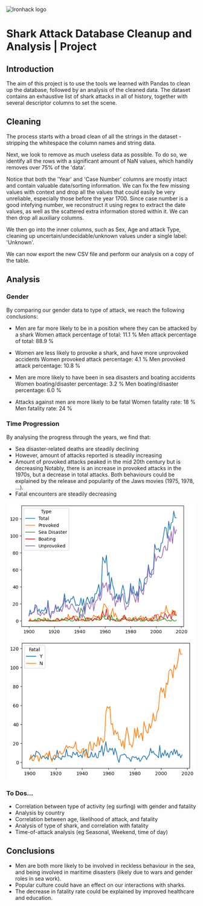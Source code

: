 ![Ironhack logo](https://i.imgur.com/1QgrNNw.png)

# Shark Attack Database Cleanup and Analysis | Project

## Introduction

The aim of this project is to use the tools we learned with Pandas to clean up the database, followed by an analysis of the cleaned data. The dataset contains an exhaustive list of shark attacks in all of history, together with several descriptor columns to set the scene.

## Cleaning

The process starts with a broad clean of all the strings in the dataset - stripping the whitespace the column names and string data.

Next, we look to remove as much useless data as possible. To do so, we identify all the rows with a significant amount of NaN values, which handily removes over 75% of the 'data'.

Notice that both the 'Year' and 'Case Number' columns are mostly intact and contain valuable date/sorting information. We can fix the few missing values with context and drop all the values that could easily be very unreliable, especially those before the year 1700. Since case number is a good intefying number, we reconstruct it using regex to extract the date values, as well as the scattered extra information stored within it. We can then drop all auxiliary columns.

We then go into the inner columns, such as Sex, Age and attack Type, cleaning up uncertain/undecidable/unknown values under a single label: 'Unknown'.

We can now export the new CSV file and perform our analysis on a copy of the table.

## Analysis

### Gender

By comparing our gender data to type of attack, we reach the following conclusions:
 
 - Men are far more likely to be in a position where they can be attacked by a shark
Women attack percentage of total:  11.1 %
Men attack percentage of total:  88.9 %

- Women are less likely to provoke a shark, and have more unprovoked accidents
Women provoked attack percentage:  4.1 %
Men provoked attack percentage:  10.8 %

- Men are more likely to have been in sea disasters and boating accidents
Women boating/disaster percentage:  3.2 %
Men boating/disaster percentage:  6.0 %

- Attacks against men are more likely to be fatal 
Women fatality rate:  18 %
Men fatality rate:  24 %

### Time Progression

By analysing the progress through the years, we find that:
- Sea disaster-related deaths are steadily declining
- However, amount of attacks reported is steadily increasing
- Amount of provoked attacks peaked in the mid 20th century but is decreasing
Notably, there is an increase in provoked attacks in the 1970s, but a decrease in total attacks. Both behaviours could be explained by the release and popularity of the Jaws movies (1975, 1978, ...).
- Fatal encounters are steadily decreasing

![Shark attacks in modern times by type](graph_type.png "Shark attacks in modern times by type")
![Fatality of Shark attacks](graph_fatal.png "Fatality of Shark attacks")

### To Dos...

- Correlation between type of activity (eg surfing) with gender and fatality
- Analysis by country
- Correlation between age, likelihood of attack, and fatality
- Analysis of type of shark, and correlation with fatality
- Time-of-attack analysis (eg Seasonal, Weekend, time of day)


## Conclusions

- Men are both more likely to be involved in reckless behaviour in the sea, and being involved in maritime disasters (likely due to wars and gender roles in sea work).
- Popular culture could have an effect on our interactions with sharks.
- The decrease in fatality rate could be explained by improved healthcare and education.








